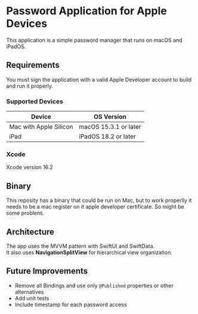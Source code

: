 # Password Application for Apple Devices

This application is a simple password manager that runs on macOS and iPadOS.

## Requirements

You must sign the application with a valid Apple Developer account to build and run it properly.

### Supported Devices

| Device            | OS Version          |
|-------------------|---------------------|
| Mac with Apple Silicon | macOS 15.3.1 or later |
| iPad              | iPadOS 18.2 or later |

### Xcode

Xcode version 16.2

## Binary

This reposity has a binary that could be run on Mac, but to work properlly it needs to be a mac register on it apple developer certificate. So might be some problens.

## Architecture

The app uses the MVVM pattern with SwiftUI and SwiftData.  
It also uses **NavigationSplitView** for hierarchical view organization.

## Future Improvements

- Remove all Bindings and use only `@Published` properties or other alternatives  
- Add unit tests  
- Include timestamp for each password access
